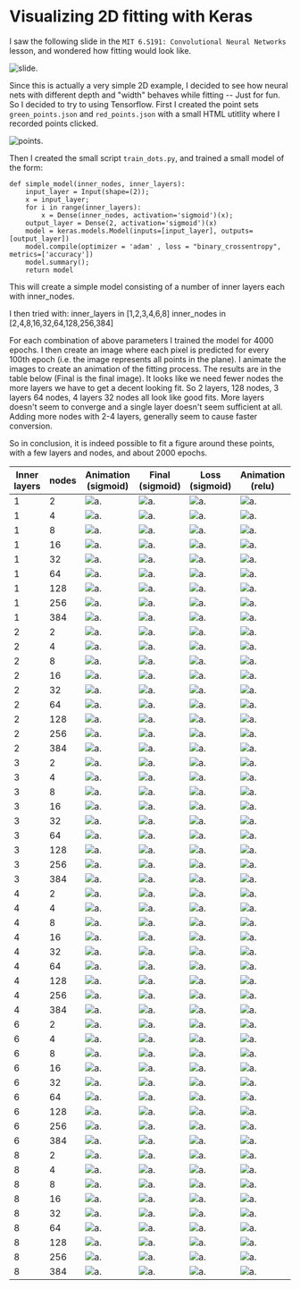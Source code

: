 # Visualizing 2D fitting with Keras

I saw the following slide in the `MIT 6.S191: Convolutional Neural Networks` lesson, and wondered how fitting would look like. 

![slide](slide.jpg "Slide").
	 
Since this is actually a very simple 2D example, I decided to see how neural nets with different depth and "width" behaves while fitting -- Just for fun. So I decided to try to using Tensorflow. First I created the point sets `green_points.json` and `red_points.json` with a small HTML utitlity where I recorded points clicked.

![points](red_green.png "Slide").

Then I created the small script `train_dots.py`, and trained a small model of the form:

	def simple_model(inner_nodes, inner_layers):
	    input_layer = Input(shape=(2));
	    x = input_layer;
	    for i in range(inner_layers):
	        x = Dense(inner_nodes, activation='sigmoid')(x);
	    output_layer = Dense(2, activation='sigmoid')(x)
	    model = keras.models.Model(inputs=[input_layer], outputs=[output_layer])
	    model.compile(optimizer = 'adam' , loss = "binary_crossentropy", metrics=['accuracy'])
	    model.summary();
	    return model    

This will create a simple model consisting of a number of inner layers each with inner_nodes.

I then tried with:
	inner_layers in [1,2,3,4,6,8]
    inner_nodes in [2,4,8,16,32,64,128,256,384]

For each combination of above parameters I trained the model for 4000 epochs. I then create an image where each pixel is predicted for every 100th epoch (i.e. the image represents all points in the plane). I animate the images to create an animation of the fitting process. The results are in the table below (Final is the final image).
It looks like we need fewer nodes the more layers we have to get a decent looking fit. So 2 layers, 128 nodes, 3 layers 64 nodes, 4 layers 32 nodes all look like good fits. More layers doesn't seem to converge and a single layer doesn't seem sufficient at all. Adding more nodes with 2-4 layers, generally seem to cause faster conversion.

So in conclusion, it is indeed possible to fit a figure around these points, with a few layers and nodes, and about 2000 epochs. 


| Inner layers | nodes | Animation (sigmoid) |  Final (sigmoid) | Loss (sigmoid)   | Animation (relu) |  Final (relu) | Loss (relu)   | 
|--------------|-------|--------|--------|--------|--------|--------|--------|
| 1            |   2   | ![a](out_1_2/out_1_2.gif).     | ![a](out_1_2/vis_4000.png).   | ![a](out_1_2/loss.png).   | ![a](reluout_1_2/reluout_1_2.gif).     | ![a](reluout_1_2/vis_4000.png).   | ![a](reluout_1_2/loss.png).   | 
| 1            |   4   | ![a](out_1_4/out_1_4.gif).     | ![a](out_1_4/vis_4000.png).   | ![a](out_1_4/loss.png).   | ![a](reluout_1_4/reluout_1_4.gif).     | ![a](reluout_1_4/vis_4000.png).   | ![a](reluout_1_4/loss.png).   | 
| 1            |   8   | ![a](out_1_8/out_1_8.gif).     | ![a](out_1_8/vis_4000.png).   | ![a](out_1_8/loss.png).   | ![a](reluout_1_8/reluout_1_8.gif).     | ![a](reluout_1_8/vis_4000.png).   | ![a](reluout_1_8/loss.png).   | 
| 1            |   16  | ![a](out_1_16/out_1_16.gif).   | ![a](out_1_16/vis_4000.png).  | ![a](out_1_16/loss.png).  | ![a](reluout_1_16/reluout_1_16.gif).   | ![a](reluout_1_16/vis_4000.png).  | ![a](reluout_1_16/loss.png).  | 
| 1            |   32  | ![a](out_1_32/out_1_32.gif).   | ![a](out_1_32/vis_4000.png).  | ![a](out_1_32/loss.png).  | ![a](reluout_1_32/reluout_1_32.gif).   | ![a](reluout_1_32/vis_4000.png).  | ![a](reluout_1_32/loss.png).  | 
| 1            |   64  | ![a](out_1_64/out_1_64.gif).   | ![a](out_1_64/vis_4000.png).  | ![a](out_1_64/loss.png).  | ![a](reluout_1_64/reluout_1_64.gif).   | ![a](reluout_1_64/vis_4000.png).  | ![a](reluout_1_64/loss.png).  | 
| 1            |   128 | ![a](out_1_128/out_1_128.gif). | ![a](out_1_128/vis_4000.png). | ![a](out_1_128/loss.png). | ![a](reluout_1_128/reluout_1_128.gif). | ![a](reluout_1_128/vis_4000.png). | ![a](reluout_1_128/loss.png). | 
| 1            |   256 | ![a](out_1_256/out_1_256.gif). | ![a](out_1_256/vis_4000.png). | ![a](out_1_256/loss.png). | ![a](reluout_1_256/reluout_1_256.gif). | ![a](reluout_1_256/vis_4000.png). | ![a](reluout_1_256/loss.png). | 
| 1            |   384 | ![a](out_1_384/out_1_384.gif). | ![a](out_1_384/vis_4000.png). | ![a](out_1_384/loss.png). | ![a](reluout_1_384/reluout_1_384.gif). | ![a](reluout_1_384/vis_4000.png). | ![a](reluout_1_384/loss.png). | 
| 2            |   2   | ![a](out_2_2/out_2_2.gif).     | ![a](out_2_2/vis_3999.png).   | ![a](out_2_2/loss.png).   | ![a](reluout_2_2/reluout_2_2.gif).     | ![a](reluout_2_2/vis_4000.png).   | ![a](reluout_2_2/loss.png).   | 
| 2            |   4   | ![a](out_2_4/out_2_4.gif).     | ![a](out_2_4/vis_3999.png).   | ![a](out_2_4/loss.png).   | ![a](reluout_2_4/reluout_2_4.gif).     | ![a](reluout_2_4/vis_4000.png).   | ![a](reluout_2_4/loss.png).   | 
| 2            |   8   | ![a](out_2_8/out_2_8.gif).     | ![a](out_2_8/vis_3999.png).   | ![a](out_2_8/loss.png).   | ![a](reluout_2_8/reluout_2_8.gif).     | ![a](reluout_2_8/vis_4000.png).   | ![a](reluout_2_8/loss.png).   | 
| 2            |   16  | ![a](out_2_16/out_2_16.gif).   | ![a](out_2_16/vis_3999.png).  | ![a](out_2_16/loss.png).  | ![a](reluout_2_16/reluout_2_16.gif).   | ![a](reluout_2_16/vis_4000.png).  | ![a](reluout_2_16/loss.png).  | 
| 2            |   32  | ![a](out_2_32/out_2_32.gif).   | ![a](out_2_32/vis_3999.png).  | ![a](out_2_32/loss.png).  | ![a](reluout_2_32/reluout_2_32.gif).   | ![a](reluout_2_32/vis_4000.png).  | ![a](reluout_2_32/loss.png).  | 
| 2            |   64  | ![a](out_2_64/out_2_64.gif).   | ![a](out_2_64/vis_3999.png).  | ![a](out_2_64/loss.png).  | ![a](reluout_2_64/reluout_2_64.gif).   | ![a](reluout_2_64/vis_4000.png).  | ![a](reluout_2_64/loss.png).  | 
| 2            |   128 | ![a](out_2_128/out_2_128.gif). | ![a](out_2_128/vis_3999.png). | ![a](out_2_128/loss.png). | ![a](reluout_2_128/reluout_2_128.gif). | ![a](reluout_2_128/vis_4000.png). | ![a](reluout_2_128/loss.png). | 
| 2            |   256 | ![a](out_2_256/out_2_256.gif). | ![a](out_2_256/vis_3999.png). | ![a](out_2_256/loss.png). | ![a](reluout_2_256/reluout_2_256.gif). | ![a](reluout_2_256/vis_4000.png). | ![a](reluout_2_256/loss.png). | 
| 2            |   384 | ![a](out_2_384/out_2_384.gif). | ![a](out_2_384/vis_3999.png). | ![a](out_2_384/loss.png). | ![a](reluout_2_384/reluout_2_384.gif). | ![a](reluout_2_384/vis_4000.png). | ![a](reluout_2_384/loss.png). | 
| 3            |   2   | ![a](out_3_2/out_3_2.gif).     | ![a](out_3_2/vis_3999.png).   | ![a](out_3_2/loss.png).   | ![a](reluout_3_2/reluout_3_2.gif).     | ![a](reluout_3_2/vis_4000.png).   | ![a](reluout_3_2/loss.png).   | 
| 3            |   4   | ![a](out_3_4/out_3_4.gif).     | ![a](out_3_4/vis_3999.png).   | ![a](out_3_4/loss.png).   | ![a](reluout_3_4/reluout_3_4.gif).     | ![a](reluout_3_4/vis_4000.png).   | ![a](reluout_3_4/loss.png).   | 
| 3            |   8   | ![a](out_3_8/out_3_8.gif).     | ![a](out_3_8/vis_3999.png).   | ![a](out_3_8/loss.png).   | ![a](reluout_3_8/reluout_3_8.gif).     | ![a](reluout_3_8/vis_4000.png).   | ![a](reluout_3_8/loss.png).   | 
| 3            |   16  | ![a](out_3_16/out_3_16.gif).   | ![a](out_3_16/vis_3999.png).  | ![a](out_3_16/loss.png).  | ![a](reluout_3_16/reluout_3_16.gif).   | ![a](reluout_3_16/vis_4000.png).  | ![a](reluout_3_16/loss.png).  | 
| 3            |   32  | ![a](out_3_32/out_3_32.gif).   | ![a](out_3_32/vis_3999.png).  | ![a](out_3_32/loss.png).  | ![a](reluout_3_32/reluout_3_32.gif).   | ![a](reluout_3_32/vis_4000.png).  | ![a](reluout_3_32/loss.png).  | 
| 3            |   64  | ![a](out_3_64/out_3_64.gif).   | ![a](out_3_64/vis_3999.png).  | ![a](out_3_64/loss.png).  | ![a](reluout_3_64/reluout_3_64.gif).   | ![a](reluout_3_64/vis_4000.png).  | ![a](reluout_3_64/loss.png).  | 
| 3            |   128 | ![a](out_3_128/out_3_128.gif). | ![a](out_3_128/vis_3999.png). | ![a](out_3_128/loss.png). | ![a](reluout_3_128/reluout_3_128.gif). | ![a](reluout_3_128/vis_4000.png). | ![a](reluout_3_128/loss.png). | 
| 3            |   256 | ![a](out_3_256/out_3_256.gif). | ![a](out_3_256/vis_3999.png). | ![a](out_3_256/loss.png). | ![a](reluout_3_256/reluout_3_256.gif). | ![a](reluout_3_256/vis_4000.png). | ![a](reluout_3_256/loss.png). | 
| 3            |   384 | ![a](out_3_384/out_3_384.gif). | ![a](out_3_384/vis_3999.png). | ![a](out_3_384/loss.png). | ![a](reluout_3_384/reluout_3_384.gif). | ![a](reluout_3_384/vis_4000.png). | ![a](reluout_3_384/loss.png). | 
| 4            |   2   | ![a](out_4_2/out_4_2.gif).     | ![a](out_4_2/vis_3999.png).   | ![a](out_4_2/loss.png).   | ![a](reluout_4_2/reluout_4_2.gif).     | ![a](reluout_4_2/vis_4000.png).   | ![a](reluout_4_2/loss.png).   | 
| 4            |   4   | ![a](out_4_4/out_4_4.gif).     | ![a](out_4_4/vis_3999.png).   | ![a](out_4_4/loss.png).   | ![a](reluout_4_4/reluout_4_4.gif).     | ![a](reluout_4_4/vis_4000.png).   | ![a](reluout_4_4/loss.png).   | 
| 4            |   8   | ![a](out_4_8/out_4_8.gif).     | ![a](out_4_8/vis_3999.png).   | ![a](out_4_8/loss.png).   | ![a](reluout_4_8/reluout_4_8.gif).     | ![a](reluout_4_8/vis_4000.png).   | ![a](reluout_4_8/loss.png).   | 
| 4            |   16  | ![a](out_4_16/out_4_16.gif).   | ![a](out_4_16/vis_3999.png).  | ![a](out_4_16/loss.png).  | ![a](reluout_4_16/reluout_4_16.gif).   | ![a](reluout_4_16/vis_4000.png).  | ![a](reluout_4_16/loss.png).  | 
| 4            |   32  | ![a](out_4_32/out_4_32.gif).   | ![a](out_4_32/vis_3999.png).  | ![a](out_4_32/loss.png).  | ![a](reluout_4_32/reluout_4_32.gif).   | ![a](reluout_4_32/vis_4000.png).  | ![a](reluout_4_32/loss.png).  | 
| 4            |   64  | ![a](out_4_64/out_4_64.gif).   | ![a](out_4_64/vis_3999.png).  | ![a](out_4_64/loss.png).  | ![a](reluout_4_64/reluout_4_64.gif).   | ![a](reluout_4_64/vis_4000.png).  | ![a](reluout_4_64/loss.png).  | 
| 4            |   128 | ![a](out_4_128/out_4_128.gif). | ![a](out_4_128/vis_3999.png). | ![a](out_4_128/loss.png). | ![a](reluout_4_128/reluout_4_128.gif). | ![a](reluout_4_128/vis_4000.png). | ![a](reluout_4_128/loss.png). | 
| 4            |   256 | ![a](out_4_256/out_4_256.gif). | ![a](out_4_256/vis_3999.png). | ![a](out_4_256/loss.png). | ![a](reluout_4_256/reluout_4_256.gif). | ![a](reluout_4_256/vis_4000.png). | ![a](reluout_4_256/loss.png). | 
| 4            |   384 | ![a](out_4_384/out_4_384.gif). | ![a](out_4_384/vis_3999.png). | ![a](out_4_384/loss.png). | ![a](reluout_4_384/reluout_4_384.gif). | ![a](reluout_4_384/vis_4000.png). | ![a](reluout_4_384/loss.png). | 
| 6            |   2   | ![a](out_6_2/out_6_2.gif).     | ![a](out_6_2/vis_3999.png).   | ![a](out_6_2/loss.png).   | ![a](reluout_6_2/reluout_6_2.gif).     | ![a](reluout_6_2/vis_4000.png).   | ![a](reluout_6_2/loss.png).   | 
| 6            |   4   | ![a](out_6_4/out_6_4.gif).     | ![a](out_6_4/vis_3999.png).   | ![a](out_6_4/loss.png).   | ![a](reluout_6_4/reluout_6_4.gif).     | ![a](reluout_6_4/vis_4000.png).   | ![a](reluout_6_4/loss.png).   | 
| 6            |   8   | ![a](out_6_8/out_6_8.gif).     | ![a](out_6_8/vis_3999.png).   | ![a](out_6_8/loss.png).   | ![a](reluout_6_8/reluout_6_8.gif).     | ![a](reluout_6_8/vis_4000.png).   | ![a](reluout_6_8/loss.png).   | 
| 6            |   16  | ![a](out_6_16/out_6_16.gif).   | ![a](out_6_16/vis_3999.png).  | ![a](out_6_16/loss.png).  | ![a](reluout_6_16/reluout_6_16.gif).   | ![a](reluout_6_16/vis_4000.png).  | ![a](reluout_6_16/loss.png).  | 
| 6            |   32  | ![a](out_6_32/out_6_32.gif).   | ![a](out_6_32/vis_3999.png).  | ![a](out_6_32/loss.png).  | ![a](reluout_6_32/reluout_6_32.gif).   | ![a](reluout_6_32/vis_4000.png).  | ![a](reluout_6_32/loss.png).  | 
| 6            |   64  | ![a](out_6_64/out_6_64.gif).   | ![a](out_6_64/vis_3999.png).  | ![a](out_6_64/loss.png).  | ![a](reluout_6_64/reluout_6_64.gif).   | ![a](reluout_6_64/vis_4000.png).  | ![a](reluout_6_64/loss.png).  | 
| 6            |   128 | ![a](out_6_128/out_6_128.gif). | ![a](out_6_128/vis_3999.png). | ![a](out_6_128/loss.png). | ![a](reluout_6_128/reluout_6_128.gif). | ![a](reluout_6_128/vis_4000.png). | ![a](reluout_6_128/loss.png). | 
| 6            |   256 | ![a](out_6_256/out_6_256.gif). | ![a](out_6_256/vis_3999.png). | ![a](out_6_256/loss.png). | ![a](reluout_6_256/reluout_6_256.gif). | ![a](reluout_6_256/vis_4000.png). | ![a](reluout_6_256/loss.png). | 
| 6            |   384 | ![a](out_6_384/out_6_384.gif). | ![a](out_6_384/vis_3999.png). | ![a](out_6_384/loss.png). | ![a](reluout_6_384/reluout_6_384.gif). | ![a](reluout_6_384/vis_4000.png). | ![a](reluout_6_384/loss.png). | 
| 8            |   2   | ![a](out_8_2/out_8_2.gif).     | ![a](out_8_2/vis_3999.png).   | ![a](out_8_2/loss.png).   | ![a](reluout_8_2/reluout_8_2.gif).     | ![a](reluout_8_2/vis_4000.png).   | ![a](reluout_8_2/loss.png).   | 
| 8            |   4   | ![a](out_8_4/out_8_4.gif).     | ![a](out_8_4/vis_3999.png).   | ![a](out_8_4/loss.png).   | ![a](reluout_8_4/reluout_8_4.gif).     | ![a](reluout_8_4/vis_4000.png).   | ![a](reluout_8_4/loss.png).   | 
| 8            |   8   | ![a](out_8_8/out_8_8.gif).     | ![a](out_8_8/vis_3999.png).   | ![a](out_8_8/loss.png).   | ![a](reluout_8_8/reluout_8_8.gif).     | ![a](reluout_8_8/vis_4000.png).   | ![a](reluout_8_8/loss.png).   | 
| 8            |   16  | ![a](out_8_16/out_8_16.gif).   | ![a](out_8_16/vis_3999.png).  | ![a](out_8_16/loss.png).  | ![a](reluout_8_16/reluout_8_16.gif).   | ![a](reluout_8_16/vis_4000.png).  | ![a](reluout_8_16/loss.png).  | 
| 8            |   32  | ![a](out_8_32/out_8_32.gif).   | ![a](out_8_32/vis_3999.png).  | ![a](out_8_32/loss.png).  | ![a](reluout_8_32/reluout_8_32.gif).   | ![a](reluout_8_32/vis_4000.png).  | ![a](reluout_8_32/loss.png).  | 
| 8            |   64  | ![a](out_8_64/out_8_64.gif).   | ![a](out_8_64/vis_3999.png).  | ![a](out_8_64/loss.png).  | ![a](reluout_8_64/reluout_8_64.gif).   | ![a](reluout_8_64/vis_4000.png).  | ![a](reluout_8_64/loss.png).  | 
| 8            |   128 | ![a](out_8_128/out_8_128.gif). | ![a](out_8_128/vis_3999.png). | ![a](out_8_128/loss.png). | ![a](reluout_8_128/reluout_8_128.gif). | ![a](reluout_8_128/vis_4000.png). | ![a](reluout_8_128/loss.png). | 
| 8            |   256 | ![a](out_8_256/out_8_256.gif). | ![a](out_8_256/vis_3999.png). | ![a](out_8_256/loss.png). | ![a](reluout_8_256/reluout_8_256.gif). | ![a](reluout_8_256/vis_4000.png). | ![a](reluout_8_256/loss.png). | 
| 8            |   384 | ![a](out_8_384/out_8_384.gif). | ![a](out_8_384/vis_3999.png). | ![a](out_8_384/loss.png). | ![a](reluout_8_384/reluout_8_384.gif). | ![a](reluout_8_384/vis_4000.png). | ![a](reluout_8_384/loss.png). | 
